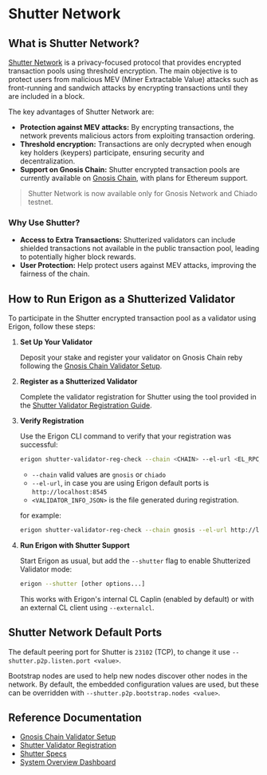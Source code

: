 # Shutter Network

## What is Shutter Network?

[Shutter Network](https://www.shutter.network) is a privacy-focused protocol that provides encrypted transaction pools using threshold encryption. The main objective is to protect users from malicious MEV (Miner Extractable Value) attacks such as front-running and sandwich attacks by encrypting transactions until they are included in a block.

The key advantages of Shutter Network are:
- **Protection against MEV attacks:** By encrypting transactions, the network prevents malicious actors from exploiting transaction ordering.
- **Threshold encryption:** Transactions are only decrypted when enough key holders (keypers) participate, ensuring security and decentralization.
- **Support on Gnosis Chain:** Shutter encrypted transaction pools are currently available on [Gnosis Chain](https://docs.gnosischain.com/shutterized-gc/), with plans for Ethereum support.

> Shutter Network is now available only for Gnosis Network and Chiado testnet.

### Why Use Shutter?

- **Access to Extra Transactions:** Shutterized validators can include shielded transactions not available in the public transaction pool, leading to potentially higher block rewards.
- **User Protection:** Help protect users against MEV attacks, improving the fairness of the chain.

## How to Run Erigon as a Shutterized Validator

To participate in the Shutter encrypted transaction pool as a validator using Erigon, follow these steps:

1. **Set Up Your Validator**

   Deposit your stake and register your validator on Gnosis Chain reby following the [Gnosis Chain Validator Setup](https://docs.gnosischain.com/node/manual/validator/deposit).

2. **Register as a Shutterized Validator**

   Complete the validator registration for Shutter using the tool provided in the [Shutter Validator Registration Guide](https://github.com/NethermindEth/shutter-validator-registration).

3. **Verify Registration**

   Use the Erigon CLI command to verify that your registration was successful:
   
   ```bash
   erigon shutter-validator-reg-check --chain <CHAIN> --el-url <EL_RPC_URL> --validator-info-file <VALIDATOR_INFO_JSON>
   ```

   - `--chain` valid values are `gnosis` or `chiado`
   - `--el-url`, in case you are using Erigon default ports is `http://localhost:8545`
   - `<VALIDATOR_INFO_JSON>` is the file generated during registration.

   for example:

   ```bash
   erigon shutter-validator-reg-check --chain gnosis --el-url http://localhost:8545 --validator-info-file /path/validatorInfo.json
   ```

4. **Run Erigon with Shutter Support**

   Start Erigon as usual, but add the `--shutter` flag to enable Shutterized Validator mode:

   ```bash
   erigon --shutter [other options...]
   ```
   
   This works with Erigon's internal CL Caplin (enabled by default) or with an external CL client using `--externalcl`.

## Shutter Network Default Ports

The default peering port for Shutter is `23102` (TCP), to change it use `--shutter.p2p.listen.port <value>`.

Bootstrap nodes are used to help new nodes discover other nodes in the network. By default, the embedded configuration values are used, but these can be overridden with `--shutter.p2p.bootstrap.nodes <value>`.

## Reference Documentation
- [Gnosis Chain Validator Setup](https://docs.gnosischain.com/node/manual/validator/deposit)
- [Shutter Validator Registration](https://github.com/NethermindEth/shutter-validator-registration)
- [Shutter Specs](https://github.com/gnosischain/specs/tree/master/shutter)
- [System Overview Dashboard](https://explorer.shutter.network/system-overview)

